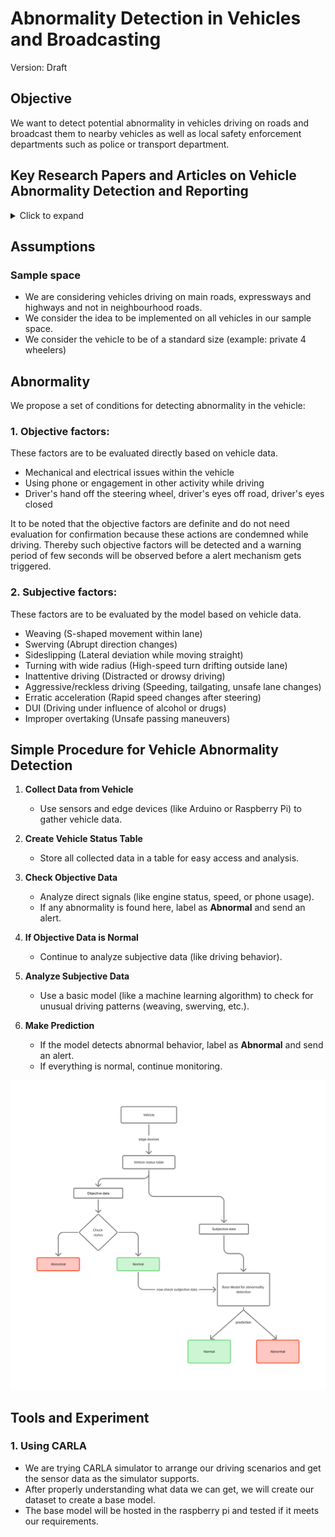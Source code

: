 # Abnormality Detection in Vehicles and Broadcasting

Version: Draft

## Objective

We want to detect potential abnormality in vehicles driving on roads and broadcast them to nearby vehicles as well as local safety enforcement departments such as police or transport department.

## Key Research Papers and Articles on Vehicle Abnormality Detection and Reporting
<details>
  <summary>Click to expand</summary>

  ### 1. **A Survey of Anomaly Detection in In-Vehicle Networks**
  - **Summary:** This comprehensive survey reviews 85 papers on anomaly detection in in-vehicle networks, with a focus on the CAN bus. It covers traditional and deep learning methods (e.g., RNNs, autoencoders, graph-based algorithms), discusses the strengths and weaknesses of each approach, and highlights the need for better datasets that include both attack-induced and naturally occurring anomalies. The survey is a valuable resource for understanding the landscape of vehicle network anomaly detection and outlines future research directions[1].
  - **Link:** [arXiv:2409.07505](https://arxiv.org/html/2409.07505v1)
  
  ---
  
  ### 2. **MEDAVET: Traffic Vehicle Anomaly Detection Mechanism Based on Spatial and Temporal Structures**
  - **Summary:** This paper presents MEDAVET, a computer vision system that leverages spatial and temporal structures to detect anomalies in highway traffic. The system uses object tracking, bipartite graphs, and QuadTree-based approaches to identify occluded and stationary vehicles, outperforming other state-of-the-art methods in precision and computational efficiency[2].
  - **Link:** [Journal of Internet Services and Applications](https://journals-sol.sbc.org.br/index.php/jisa/article/view/3809)
  
  ---
  
  ### 3. **Automatic Anomaly Detection Using Vehicle Condition Monitoring Data Without Additional Sensors**
  - **Summary:** Proposes a neural network-based method to detect anomalies in vehicle equipment using only existing condition monitoring data, without extra sensors. The system calculates an anomaly score based on deviations from normal operating patterns, enabling timely maintenance and reducing breakdown risks[3].
  - **Link:** [RTRI Research](https://www.rtri.or.jp/eng/rd/seika/2021/02-14.html)
  
  ---
  
  ### 4. **Sensor Data Based Anomaly Detection in Autonomous Vehicles**
  - **Summary:** Introduces an anomaly detection model using a modified convolutional neural network (M-CNN) and the SPMD dataset. The paper discusses frameworks for identifying abnormal behaviors in connected and automated vehicles (CAVs), including edge computing and sensor data fusion strategies[4].
  - **Link:** [Tech Science Press](https://www.techscience.com/iasc/v32n2/45580/html)
  
  ---
  
  ### 5. **A Dangerous Driving Behavior Detection Method Based on Improved YOLOv8s**
  - **Summary:** Presents an enhanced YOLOv8s-CDS algorithm for detecting dangerous driving behaviors (e.g., smoking, phone use, drowsiness) using computer vision. The model integrates advanced modules for better feature extraction and detection accuracy, achieving high precision in real-world scenarios and supporting traffic safety interventions[5].
  - **Link:** [Engineering Letters (PDF)](http://www.engineeringletters.com/issues_v33/issue_3/EL_33_3_19.pdf)
  
  ---
  
  ### 6. **Anomaly Detection as Vision-Based Obstacle Detection for Vehicle Automation in Industrial Environment**
  - **Summary:** Explores the use of deep hybrid anomaly detection models for vision-based obstacle detection in automated guided vehicles (AGVs) in industrial settings. The approach combines pre-trained feature extractors (e.g., MobileNet, ResNet) with shallow classifiers and demonstrates robust performance with minimal training data[6].
  - **Link:** [Frontiers in Manufacturing Technology](https://www.frontiersin.org/journals/manufacturing-technology/articles/10.3389/fmtec.2022.918343/full)
  
  ---
  
  ### 7. **Prediction of Dangerous Driving Behavior Based on Vehicle Motion State and Passenger’s Subjective Feelings**
  - **Summary:** Proposes a new model (CM-ENN) that predicts dangerous driving behaviors by combining vehicle sensor data with passenger feedback. The model utilizes neural networks and achieves high accuracy in predicting unsafe driving events, highlighting the value of integrating subjective and objective data[7].
  - **Link:** [Frontiers in Neurorobotics](https://www.frontiersin.org/journals/neurorobotics/articles/10.3389/fnbot.2021.641007/full)
  
  ---
  
  ### 8. **OBD SecureAlert: An Anomaly Detection System for Vehicles**
  - **Summary:** Describes an anomaly detection system using CAN message data and Hidden Markov Models (HMMs) to identify abnormal vehicle states. The system can be implemented as a plug-and-play device via the OBD-II port and is effective for both new and legacy vehicles[8].
  - **Link:** [UMBC Ebiquity (PDF)](https://ebiquity.umbc.edu/_file_directory_/papers/792.pdf)
  
  ---
  
  ### 9. **Deep Learning Approach for Aggressive Driving Behaviour Detection**
  - **Summary:** Utilizes smartphone GPS data and deep learning (RNNs, GRU, LSTM) to classify and detect aggressive driving behaviors in real time. The method is independent of vehicle or driver characteristics and achieves high accuracy, offering a practical solution for monitoring driver behavior[9].
  - **Link:** [arXiv (PDF)](https://arxiv.org/pdf/2111.04794.pdf)
  
  ---
  
  ### 10. **Vehicle Operating State Anomaly Detection and Results Virtual Reality Interpretation**
  - **Summary:** Develops an ARIMA-based framework for detecting abnormal vehicle operating states using multi-channel time series data. The results are visualized in a virtual reality environment for intuitive interpretation and decision-making[10].
  - **Link:** [ScienceDirect](https://www.sciencedirect.com/science/article/abs/pii/S0957417421003699)
  
  ---
  
  ### 11. **Detection of Driving Capability Degradation for Human-Machine Cooperative Driving**
  - **Summary:** Introduces a new index for driver correction ability and combines it with risk assessment to detect driving capability degradation. The method enables timely switching between manual and automatic driving modes, improving safety and reducing unnecessary interventions[11].
  - **Link:** [PMC](https://pmc.ncbi.nlm.nih.gov/articles/PMC7181156/)
  
  ---
  
  ### 12. **Analysis of Abnormal Vehicle Behavior Based on Trajectory Fitting**
  - **Summary:** Proposes a three-step process (target detection, trajectory fitting, abnormality analysis) for analyzing abnormal vehicle behavior using trajectory data. The approach is effective for identifying outlier behaviors in traffic scenarios[12].
  - **Link:** [Journal of Computer and Communications](https://www.scirp.org/journal/papercitationdetails?paperid=61270&JournalID=2431)
  
  ---
  
  ## Additional Notes
  
  - Many of these articles discuss both the detection of anomalies (including bad driving and equipment faults) and the reporting/broadcasting of such events, either to the driver, fleet managers, or external systems.
  - The field is rapidly evolving, with a trend toward deep learning, sensor fusion, and integration with vehicle-to-everything (V2X) communication for real-time anomaly reporting and intervention.
  
  ---
  
  **For full access to the articles, please use the provided links. Some articles may require institutional access or purchase for the complete text.**
  
  Citations:
  [1] https://arxiv.org/html/2409.07505v1
  [2] https://journals-sol.sbc.org.br/index.php/jisa/article/view/3809
  [3] https://www.rtri.or.jp/eng/rd/seika/2021/02-14.html
  [4] https://www.techscience.com/iasc/v32n2/45580/html
  [5] http://www.engineeringletters.com/issues_v33/issue_3/EL_33_3_19.pdf
  [6] https://www.frontiersin.org/journals/manufacturing-technology/articles/10.3389/fmtec.2022.918343/full
  [7] https://www.frontiersin.org/journals/neurorobotics/articles/10.3389/fnbot.2021.641007/full
  [8] https://ebiquity.umbc.edu/_file_directory_/papers/792.pdf
  [9] https://arxiv.org/pdf/2111.04794.pdf
  [10] https://www.sciencedirect.com/science/article/abs/pii/S0957417421003699
  [11] https://pmc.ncbi.nlm.nih.gov/articles/PMC7181156/
  [12] https://www.scirp.org/journal/papercitationdetails?paperid=61270&JournalID=2431
  [13] https://www.sciencedirect.com/science/article/pii/S2667393222000023
  [14] https://www.mdpi.com/2076-3417/13/9/5525
  [15] https://www.sciencedirect.com/science/article/abs/pii/S2214209624000779
  [16] https://www.mdpi.com/2079-9292/13/7/1251
  [17] https://www.mdpi.com/1424-8220/23/11/5013
  [18] https://www.sciencedirect.com/science/article/abs/pii/S2542660524001860
  [19] https://onlinelibrary.wiley.com/doi/10.1155/2021/9961428
  [20] https://arxiv.org/abs/2405.02731
  [21] https://arxiv.org/html/2405.02731v1
  [22] https://www.sciencedirect.com/science/article/pii/S1877050918319665
  [23] https://www.sciencedirect.com/science/article/abs/pii/S0360835224007897
  [24] https://arxiv.org/abs/2409.07505
  [25] https://www.mdpi.com/2076-3417/12/19/10011
  [26] https://dl.acm.org/doi/10.1145/3674700.3674702
  [27] https://www.sciencedirect.com/science/article/abs/pii/S2352152X25004402
  [28] https://www.sciencedirect.com/science/article/abs/pii/S0968090X22003965
  [29] https://www.mdpi.com/2073-8994/14/10/1956
  [30] https://www.tandfonline.com/doi/full/10.1080/08839514.2023.2216060
  [31] https://www.mdpi.com/1424-8220/24/5/1386
  [32] https://www.mdpi.com/2032-6653/16/2/62
  [33] https://www.mdpi.com/1999-5903/16/8/288
  
</details>

## Assumptions

### Sample space

- We are considering vehicles driving on main roads, expressways and highways and not in neighbourhood roads.
- We consider the idea to be implemented on all vehicles in our sample space.
- We consider the vehicle to be of a standard size (example: private 4 wheelers)

## Abnormality

We propose a set of conditions for detecting abnormality in the vehicle:

### 1. Objective factors:

These factors are to be evaluated directly based on vehicle data.

- Mechanical and electrical issues within the vehicle
- Using phone or engagement in other activity while driving
- Driver's hand off the steering wheel, driver's eyes off road, driver's eyes closed

It to be noted that the objective factors are definite and do not need evaluation for confirmation because these actions are condemned while driving. Thereby such objective factors will be detected and a warning period of few seconds will be observed before a alert mechanism gets triggered.

### 2. Subjective factors:

These factors are to be evaluated by the model based on vehicle data.

- Weaving (S-shaped movement within lane)
- Swerving (Abrupt direction changes)
- Sideslipping (Lateral deviation while moving straight)
- Turning with wide radius (High-speed turn drifting outside lane)
- Inattentive driving (Distracted or drowsy driving)
- Aggressive/reckless driving	(Speeding, tailgating, unsafe lane changes)
- Erratic acceleration (Rapid speed changes after steering)
- DUI (Driving under influence of alcohol or drugs)
- Improper overtaking	(Unsafe passing maneuvers)

## Simple Procedure for Vehicle Abnormality Detection

1. **Collect Data from Vehicle**
   - Use sensors and edge devices (like Arduino or Raspberry Pi) to gather vehicle data.

2. **Create Vehicle Status Table**
   - Store all collected data in a table for easy access and analysis.

3. **Check Objective Data**
   - Analyze direct signals (like engine status, speed, or phone usage).
   - If any abnormality is found here, label as **Abnormal** and send an alert.

4. **If Objective Data is Normal**
   - Continue to analyze subjective data (like driving behavior).

5. **Analyze Subjective Data**
   - Use a basic model (like a machine learning algorithm) to check for unusual driving patterns (weaving, swerving, etc.).

6. **Make Prediction**
   - If the model detects abnormal behavior, label as **Abnormal** and send an alert.
   - If everything is normal, continue monitoring.

![Flowchart](flowchart2.jpg)

## Tools and Experiment

### 1. Using CARLA

- We are trying CARLA simulator to arrange our driving scenarios and get the sensor data as the simulator supports.
- After properly understanding what data we can get, we will create our dataset to create a base model.
- The base model will be hosted in the raspberry pi and tested if it meets our requirements.

